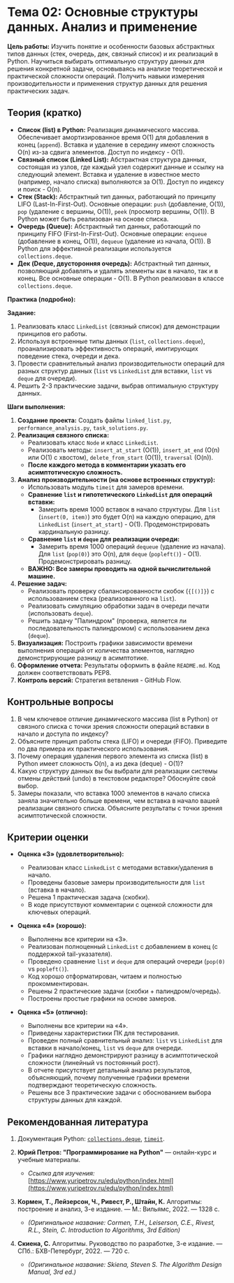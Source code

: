 # **Тема 02: Основные структуры данных. Анализ и применение**

**Цель работы:** Изучить понятие и особенности базовых абстрактных типов данных (стек, очередь, дек, связный список) и их реализаций в Python. Научиться выбирать оптимальную структуру данных для решения конкретной задачи, основываясь на анализе теоретической и практической сложности операций. Получить навыки измерения производительности и применения структур данных для решения практических задач.

## Теория (кратко)

* **Список (list) в Python:** Реализация динамического массива. Обеспечивает амортизированное время O(1) для добавления в конец (`append`). Вставка и удаление в середину имеют сложность O(n) из-за сдвига элементов. Доступ по индексу - O(1).
* **Связный список (Linked List):** Абстрактная структура данных, состоящая из узлов, где каждый узел содержит данные и ссылку на следующий элемент. Вставка и удаление в известное место (например, начало списка) выполняются за O(1). Доступ по индексу и поиск - O(n).
* **Стек (Stack):** Абстрактный тип данных, работающий по принципу LIFO (Last-In-First-Out). Основные операции: `push` (добавление, O(1)), `pop` (удаление с вершины, O(1)), `peek` (просмотр вершины, O(1)). В Python может быть реализован на основе списка.
* **Очередь (Queue):** Абстрактный тип данных, работающий по принципу FIFO (First-In-First-Out). Основные операции: `enqueue` (добавление в конец, O(1)), `dequeue` (удаление из начала, O(1)). В Python для эффективной реализации используется `collections.deque`.
* **Дек (Deque, двусторонняя очередь):** Абстрактный тип данных, позволяющий добавлять и удалять элементы как в начало, так и в конец. Все основные операции - O(1). В Python реализован в классе `collections.deque`.

**Практика (подробно):**

**Задание:**

1. Реализовать класс `LinkedList` (связный список) для демонстрации принципов его работы.
2. Используя встроенные типы данных (`list`, `collections.deque`), проанализировать эффективность операций, имитирующих поведение стека, очереди и дека.
3. Провести сравнительный анализ производительности операций для разных структур данных (`list` vs `LinkedList` для вставки, `list` vs `deque` для очереди).
4. Решить 2-3 практические задачи, выбрав оптимальную структуру данных.

**Шаги выполнения:**

1. **Создание проекта:** Создать файлы `linked_list.py`, `performance_analysis.py`, `task_solutions.py`.
2. **Реализация связного списка:**
    * Реализовать класс `Node` и класс `LinkedList`.
    * Реализовать методы: `insert_at_start` (O(1)), `insert_at_end` (O(n) или O(1) с хвостом), `delete_from_start` (O(1)), `traversal` (O(n)).
    * **После каждого метода в комментарии указать его асимптотическую сложность.**
3. **Анализ производительности (на основе встроенных структур):**
    * Использовать модуль `timeit` для замеров времени.
    * **Сравнение `list` и гипотетического `LinkedList` для операций вставки:**
        * Замерить время 1000 вставок в начало структуры. Для `list` (`insert(0, item)`) это будет O(n) на каждую операцию, для `LinkedList` (`insert_at_start`) - O(1). Продемонстрировать кардинальную разницу.
    * **Сравнение `list` и `deque` для реализации очереди:**
        * Замерить время 1000 операций `dequeue` (удаление из начала). Для `list` (`pop(0)`) это O(n), для `deque` (`popleft()`) - O(1). Продемонстрировать разницу.
    * **ВАЖНО: Все замеры проводить на одной вычислительной машине.**
4. **Решение задач:**
    * Реализовать проверку сбалансированности скобок (`{[()]}`) с использованием стека (реализованного на `list`).
    * Реализовать симуляцию обработки задач в очереди печати (использовать `deque`).
    * Решить задачу "Палиндром" (проверка, является ли последовательность палиндромом) с использованием дека (`deque`).
5. **Визуализация:** Построить графики зависимости времени выполнения операций от количества элементов, наглядно демонстрирующие разницу в асимптотике.
6. **Оформление отчета:** Результаты оформить в файле `README.md`. Код должен соответствовать PEP8.
7. **Контроль версий:** Стратегия ветвления - GitHub Flow.

## Контрольные вопросы

1. В чем ключевое отличие динамического массива (list в Python) от связного списка с точки зрения сложности операций вставки в начало и доступа по индексу?
2. Объясните принцип работы стека (LIFO) и очереди (FIFO). Приведите по два примера их практического использования.
3. Почему операция удаления первого элемента из списка (list) в Python имеет сложность O(n), а из дека (deque) - O(1)?
4. Какую структуру данных вы бы выбрали для реализации системы отмены действий (undo) в текстовом редакторе? Обоснуйте свой выбор.
5. Замеры показали, что вставка 1000 элементов в начало списка заняла значительно больше времени, чем вставка в начало вашей реализации связного списка. Объясните результаты с точки зрения асимптотической сложности.

## Критерии оценки

* **Оценка «3» (удовлетворительно):**
  * Реализован класс `LinkedList` с методами вставки/удаления в начало.
  * Проведены базовые замеры производительности для `list` (вставка в начало).
  * Решена 1 практическая задача (скобки).
  * В коде присутствуют комментарии с оценкой сложности для ключевых операций.

* **Оценка «4» (хорошо):**
  * Выполнены все критерии на «3».
  * Реализован полноценный `LinkedList` с добавлением в конец (с поддержкой tail-указателя).
  * Проведено сравнение `list` и `deque` для операций очереди (`pop(0)` vs `popleft()`).
  * Код хорошо отформатирован, читаем и полностью прокомментирован.
  * Решены 2 практические задачи (скобки + палиндром/очередь).
  * Построены простые графики на основе замеров.

* **Оценка «5» (отлично):**
  * Выполнены все критерии на «4».
  * Приведены характеристики ПК для тестирования.
  * Проведен полный сравнительный анализ: `list` vs `LinkedList` для вставки в начало/конец, `list` vs `deque` для очереди.
  * Графики наглядно демонстрируют разницу в асимптотической сложности (линейный vs постоянный рост).
  * В отчете присутствует детальный анализ результатов, объясняющий, почему полученные графики времени подтверждают теоретическую сложность.
  * Решены все 3 практические задачи с обоснованием выбора структуры данных для каждой.

## Рекомендованная литература

1. Документация Python: [`collections.deque`](https://docs.python.org/3/library/collections.html#collections.deque), [`timeit`](https://docs.python.org/3/library/timeit.html).

2. **Юрий Петров: "Программирование на Python"** — онлайн-курс и учебные материалы.
    * *Ссылка для изучения:* [https://www.yuripetrov.ru/edu/python/index.html](https://www.yuripetrov.ru/edu/python/index.html)

3. **Кормен, Т., Лейзерсон, Ч., Ривест, Р., Штайн, К.** Алгоритмы: построение и анализ, 3-е издание. — М.: Вильямс, 2022. — 1328 с.
    * *(Оригинальное название: Cormen, T.H., Leiserson, C.E., Rivest, R.L., Stein, C. Introduction to Algorithms, 3rd Edition)*

4. **Скиена, С.** Алгоритмы. Руководство по разработке, 3-е издание. — СПб.: БХВ-Петербург, 2022. — 720 с.
    * *(Оригинальное название: Skiena, Steven S. The Algorithm Design Manual, 3rd ed.)*
